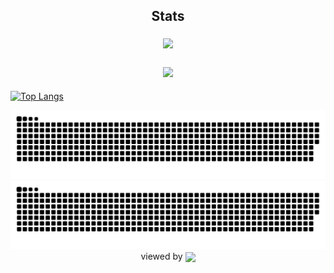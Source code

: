 


<div align="center">

## Stats
<img style="margin: 5px;" src="https://github-readme-stats.vercel.app/api?username=shafiahaz2478&hide=stars&cache_seconds=1800&count_private=true&show_icons=true&include_all_commits=true&hide_border=false&theme=github_dark"/>
</div><br>

<div align="center">

<img style="margin: 5px;" src="https://github-readme-stats.vercel.app/api/wakatime?username=shafiahaz2478&v=2"/>
</div>

[![Top Langs](https://github-readme-stats.vercel.app/api/top-langs/?username=shafiahaz2478&layout=donut-vertical)](https://github.com/anuraghazra/github-readme-stats)

<div align="center">
<img src="https://raw.githubusercontent.com/shafiahaz2478/shafiahaz2478/animation/github-contribution-grid-snake-dark.svg#gh-dark-mode-only"/>
<img src="https://raw.githubusercontent.com/shafiahaz2478/shafiahaz2478/animation/github-contribution-grid-snake.svg#gh-light-mode-only"/>
</div>

<div align="center">
viewed by <img src="https://visitor-badge.laobi.icu/badge?page_id=shafiahaz2478.shafiahaz2478" align="center" height="20" width="" />
</div>
